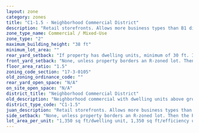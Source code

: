 ```yaml
---
layout: zone
category: zones
title: "C1-1.5 - Neighborhood Commercial District"
description: "Retail storefronts. Allows more business types than B1 districts, including liquor stores, warehouses, and auto shops. Apartments permitted above the ground floor."
zone_type_name: Commercial / Mixed-Use
zone_type: "2"
maximum_building_height: "38 ft"
minimum_lot_area: ""
rear_yard_setback: "If property has dwelling units, minimum of 30 ft. If its rear property line borders the side property line of an R-zoned lot, the rear setback must equal the side setback of the R-zoned lot. If rear line borders the R lot&#39;s rear line, setback must be at least 16 ft."
front_yard_setback: "None, unless property borders an R-zoned lot. Then the front setback must be at least 50% of the R lot&#39;s front setback. (See 17-3-0404.)"
floor_area_ratio: "1.5"
zoning_code_section: "17-3-0105"
old_zoning_ordinance_code: ""
rear_yard_open_space: "N/A"
on_site_open_space: "N/A"
district_title: "Neighborhood Commercial District"
old_description: "Neighborhood commercial with dwelling units above ground"
district_type_code: "C1-1.5"
juan_description: "Retail storefronts. Allows more business types than B1 districts, including liquor stores, warehouses, and auto shops. Apartments permitted above the ground floor."
side_setback: "None, unless property borders an R-zoned lot. Then the R lot&#39;s front setback applies."
lot_area_per_unit: "1,350 sq ft/dwelling unit, 1,350 sq ft/efficiency unit, no SRO units allowed"
---
```

